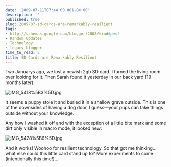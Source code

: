 ```yaml
---
date: '2009-07-11T07:44:00.001-04:00'
description: ''
published: true
slug: 2009-07-sd-cards-are-remarkably-resilient
tags:
- http://schemas.google.com/blogger/2008/kind#post
- Random Updates
- Technology
- legacy-blogger
time_to_read: 5
title: SD Cards are Remarkably Resilient
---
```



Two Januarys ago, we lost a newish 2gb SD card. I turned the living room over looking for it. Then Sarah found it yesterday in our back yard (19 months later):  

![IMG_5418%5B3%5D.jpg](IMG_5418%5B3%5D.jpg)</a> 

It seems a puppy stole it and buried it in a shallow grave outside. This is one of the downsides of having a dog door, I guess—your pups can take things outside without your knowledge.

Any how I washed it off and with the exception of a little bite mark and some dirt only visible in macro mode, it looked new:

![IMG_5428%5B6%5D.jpg](IMG_5428%5B6%5D.jpg)</a> 

And it works! Woohoo for resilient technology. So that got me thinking…what else could this little card stand up to? More experiments to come (intentionally this time!)…